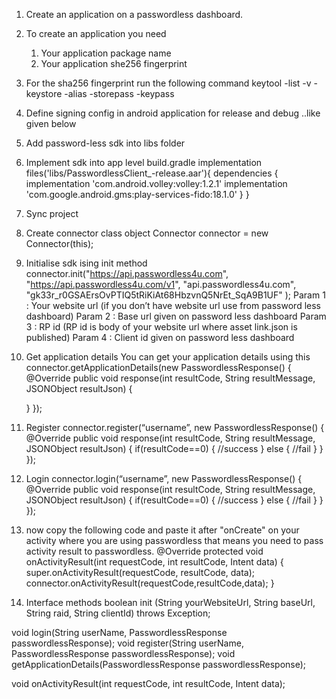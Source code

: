 1. Create an application on a passwordless dashboard.
1. To create an application you need 
   1. Your application package name
   2. Your application she256 fingerprint 
3. For the sha256 fingerprint run the following command 
keytool -list -v -keystore <keystore path> -alias <key alias> -storepass <store password> -keypass <key password> 
4. Define signing config in android application for release and debug ..like given below  
5. Add password-less sdk into libs folder 
 
6. Implement sdk into app level build.gradle 
implementation files('libs/PasswordlessClient_-release.aar'){
    dependencies {
        implementation 'com.android.volley:volley:1.2.1'
        implementation 'com.google.android.gms:play-services-fido:18.1.0'
    }
}
7. Sync project 
8. Create connector class object 
Connector connector = new Connector(this);
9. Initialise sdk ising init method 
connector.init("https://api.passwordless4u.com",
        "https://api.passwordless4u.com/v1",
        "api.passwordless4u.com",
        "gk33r_r0GSAErsOvPTIQ5tRiKiAt68HbzvnQ5NrEt_SqA9B1UF"
);
Param 1 : Your website url (if you don’t have website url use from password less dashboard)
Param 2 : Base url given on password less dashboard
Param 3 : RP id (RP id is body of your website url where asset link.json is published)
Param 4 : Client id given on password less dashboard 
10. Get application details 
You can get your application details using this 
connector.getApplicationDetails(new PasswordlessResponse() {
    @Override
    public void response(int resultCode, String resultMessage, JSONObject resultJson) {
        
    }
});
11. Register
connector.register(“username”, new PasswordlessResponse() {
   @Override
   public void response(int resultCode, String resultMessage, JSONObject resultJson)
   {
       if(resultCode==0)
       {
             //success
        }
       else
       {
             //fail
        }
   }
});
12. Login
connector.login(“username”, new PasswordlessResponse() {
   @Override
   public void response(int resultCode, String resultMessage, JSONObject resultJson)
   {
       if(resultCode==0)
       {
             //success
        }
       else
       {
             //fail
           }
   }
});
13. now copy the following code and paste it after "onCreate" on your activity where you are using passwordless that means you need to pass activity result to passwordless.
@Override
protected void onActivityResult(int requestCode, int resultCode, Intent data)
{
   super.onActivityResult(requestCode, resultCode, data);
   connector.onActivityResult(requestCode,resultCode,data);
}
1. Interface methods
boolean init (String yourWebsiteUrl, String baseUrl, String raid, String clientId) throws Exception;

void login(String userName, PasswordlessResponse passwordlessResponse);
void register(String userName, PasswordlessResponse passwordlessResponse);
void getApplicationDetails(PasswordlessResponse passwordlessResponse);


void onActivityResult(int requestCode, int resultCode, Intent data);